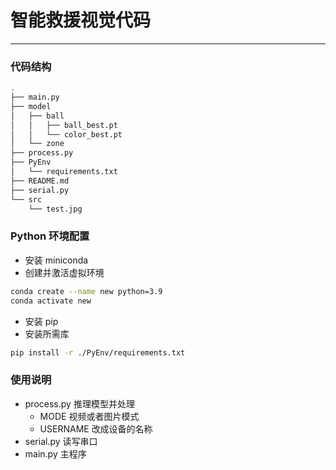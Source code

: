 # 智能救援视觉代码
---

### 代码结构

``` bash
.
├── main.py
├── model
│   ├── ball
│   │   ├── ball_best.pt
│   │   └── color_best.pt
│   └── zone
├── process.py
├── PyEnv
│   └── requirements.txt
├── README.md
├── serial.py
└── src
    └── test.jpg
```

### Python 环境配置
- 安装 miniconda
- 创建并激活虚拟环境
``` bash
conda create --name new python=3.9
conda activate new
```

- 安装 pip
- 安装所需库
``` bash
pip install -r ./PyEnv/requirements.txt
```


### 使用说明
- process.py 推理模型并处理
    - MODE 视频或者图片模式
    - USERNAME 改成设备的名称
- serial.py 读写串口
- main.py 主程序
